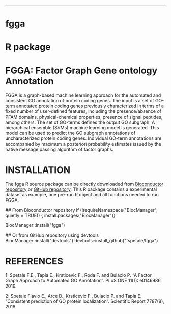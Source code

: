 ----------
# fgga

# R package

# FGGA: Factor Graph Gene ontology Annotation

FGGA is a graph-based machine learning approach for the automated and consistent GO annotation of protein coding genes. The input is a set of GO-term annotated protein coding genes previously characterized in terms of a fixed number of user-defined features, including the presence/absence of PFAM domains, physical-chemical properties, presence of signal peptides, among others. The set of GO-terms defines the output GO subgraph. A hierarchical ensemble (SVMs) machine learning model is generated. This model can be used to predict the GO subgraph annotations of uncharacterized protein coding genes. Individual GO-term annotations are accompanied by maximum a posteriori probability estimates issued by the native message passing algorithm of factor graphs.


# INSTALLATION

The fgga R source package can be directly downloaded from [Bioconductor repository](https://bioconductor.org/) or [GitHub repository](https://github.com/fspetale/fgga). 
This R package contains a experimental dataset as example, one pre-run R object and all functions needed to run FGGA.

\## From Bioconductor repository
if (!requireNamespace("BiocManager", quietly = TRUE)) {
      install.packages("BiocManager")}
      
BiocManager::install("fgga")

\## Or from GitHub repository using devtools
BiocManager::install("devtools")
devtools::install_github("fspetale/fgga")

# REFERENCES

1: Spetale F.E., Tapia E., Krsticevic F., Roda F. and Bulacio P. “A Factor Graph Approach to Automated GO Annotation”. PLoS ONE 11(1): e0146986, 2016.

2: Spetale Flavio E., Arce D., Krsticevic F., Bulacio P. and Tapia E. “Consistent prediction of GO protein localization”. Scientific Report 7787(8), 2018
